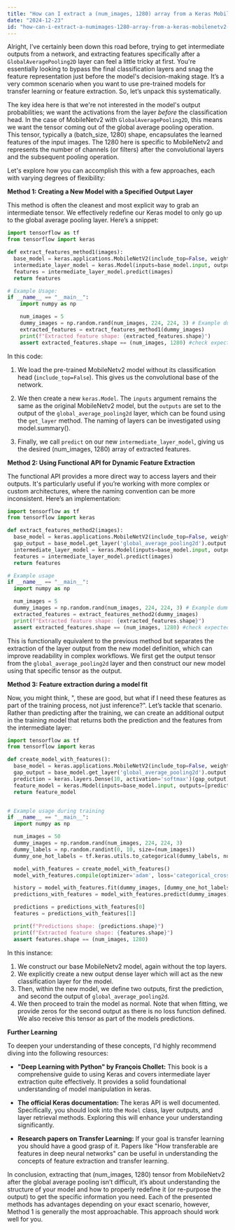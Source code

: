 ```yaml
---
title: "How can I extract a (num_images, 1280) array from a Keras MobileNetv2 model with GlobalAveragePooling?"
date: "2024-12-23"
id: "how-can-i-extract-a-numimages-1280-array-from-a-keras-mobilenetv2-model-with-globalaveragepooling"
---
```


Alright,  I’ve certainly been down this road before, trying to get intermediate outputs from a network, and extracting features specifically after a `GlobalAveragePooling2D` layer can feel a little tricky at first. You're essentially looking to bypass the final classification layers and snag the feature representation just before the model's decision-making stage. It’s a very common scenario when you want to use pre-trained models for transfer learning or feature extraction. So, let’s unpack this systematically.

The key idea here is that we're not interested in the model's output probabilities; we want the activations from the layer *before* the classification head. In the case of MobileNetv2 with `GlobalAveragePooling2D`, this means we want the tensor coming out of the global average pooling operation. This tensor, typically a (batch_size, 1280) shape, encapsulates the learned features of the input images. The 1280 here is specific to MobileNetv2 and represents the number of channels (or filters) after the convolutional layers and the subsequent pooling operation.

Let's explore how you can accomplish this with a few approaches, each with varying degrees of flexibility:

**Method 1: Creating a New Model with a Specified Output Layer**

This method is often the cleanest and most explicit way to grab an intermediate tensor. We effectively redefine our Keras model to only go up to the global average pooling layer. Here’s a snippet:

```python
import tensorflow as tf
from tensorflow import keras

def extract_features_method1(images):
  base_model = keras.applications.MobileNetV2(include_top=False, weights='imagenet', input_shape=(224, 224, 3))
  intermediate_layer_model = keras.Model(inputs=base_model.input, outputs=base_model.get_layer('global_average_pooling2d').output)
  features = intermediate_layer_model.predict(images)
  return features

# Example Usage:
if __name__ == "__main__":
    import numpy as np

    num_images = 5
    dummy_images = np.random.rand(num_images, 224, 224, 3) # Example dummy images
    extracted_features = extract_features_method1(dummy_images)
    print(f"Extracted feature shape: {extracted_features.shape}")
    assert extracted_features.shape == (num_images, 1280) #check expected shape
```

In this code:

1.  We load the pre-trained MobileNetv2 model without its classification head (`include_top=False`). This gives us the convolutional base of the network.

2.  We then create a new `keras.Model`. The `inputs` argument remains the same as the original MobileNetv2 model, but the `outputs` are set to the output of the `global_average_pooling2d` layer, which can be found using the `get_layer` method. The naming of layers can be investigated using model.summary().

3.  Finally, we call `predict` on our new `intermediate_layer_model`, giving us the desired (num_images, 1280) array of extracted features.

**Method 2: Using Functional API for Dynamic Feature Extraction**

The functional API provides a more direct way to access layers and their outputs. It's particularly useful if you’re working with more complex or custom architectures, where the naming convention can be more inconsistent. Here’s an implementation:

```python
import tensorflow as tf
from tensorflow import keras

def extract_features_method2(images):
  base_model = keras.applications.MobileNetV2(include_top=False, weights='imagenet', input_shape=(224, 224, 3))
  gap_output = base_model.get_layer('global_average_pooling2d').output
  intermediate_layer_model = keras.Model(inputs=base_model.input, outputs=gap_output)
  features = intermediate_layer_model.predict(images)
  return features

# Example usage
if __name__ == "__main__":
  import numpy as np

  num_images = 5
  dummy_images = np.random.rand(num_images, 224, 224, 3) # Example dummy images
  extracted_features = extract_features_method2(dummy_images)
  print(f"Extracted feature shape: {extracted_features.shape}")
  assert extracted_features.shape == (num_images, 1280) #check expected shape
```

This is functionally equivalent to the previous method but separates the extraction of the layer output from the new model definition, which can improve readability in complex workflows. We first get the output tensor from the `global_average_pooling2d` layer and then construct our new model using that specific tensor as the output.

**Method 3: Feature extraction during a model fit**

Now, you might think, ", these are good, but what if I need these features as part of the training process, not just inference?". Let’s tackle that scenario. Rather than predicting after the training, we can create an additional output in the training model that returns both the prediction and the features from the intermediate layer:

```python
import tensorflow as tf
from tensorflow import keras

def create_model_with_features():
  base_model = keras.applications.MobileNetV2(include_top=False, weights='imagenet', input_shape=(224, 224, 3))
  gap_output = base_model.get_layer('global_average_pooling2d').output
  prediction = keras.layers.Dense(10, activation='softmax')(gap_output) # add classification head for this example
  feature_model = keras.Model(inputs=base_model.input, outputs=[prediction, gap_output])
  return feature_model


# Example usage during training
if __name__ == "__main__":
  import numpy as np

  num_images = 50
  dummy_images = np.random.rand(num_images, 224, 224, 3)
  dummy_labels = np.random.randint(0, 10, size=(num_images))
  dummy_one_hot_labels = tf.keras.utils.to_categorical(dummy_labels, num_classes=10)

  model_with_features = create_model_with_features()
  model_with_features.compile(optimizer='adam', loss='categorical_crossentropy', metrics=['accuracy'])

  history = model_with_features.fit(dummy_images, [dummy_one_hot_labels, np.zeros((num_images,1280))], epochs=5, verbose=0)
  predictions_with_features = model_with_features.predict(dummy_images)

  predictions = predictions_with_features[0]
  features = predictions_with_features[1]

  print(f"Predictions shape: {predictions.shape}")
  print(f"Extracted feature shape: {features.shape}")
  assert features.shape == (num_images, 1280)
```

In this instance:

1.  We construct our base MobileNetv2 model, again without the top layers.
2.  We explicitly create a new output dense layer which will act as the new classification layer for the model.
3.  Then, within the new model, we define two outputs, first the prediction, and second the output of `global_average_pooling2d`.
4. We then proceed to train the model as normal. Note that when fitting, we provide zeros for the second output as there is no loss function defined. We also receive this tensor as part of the models predictions.

**Further Learning**

To deepen your understanding of these concepts, I'd highly recommend diving into the following resources:

*   **"Deep Learning with Python" by François Chollet:** This book is a comprehensive guide to using Keras and covers intermediate layer extraction quite effectively. It provides a solid foundational understanding of model manipulation in keras.

*   **The official Keras documentation:** The keras API is well documented. Specifically, you should look into the `Model` class, layer outputs, and layer retrieval methods. Exploring this will enhance your understanding significantly.

*   **Research papers on Transfer Learning:** If your goal is transfer learning you should have a good grasp of it. Papers like "How transferable are features in deep neural networks" can be useful in understanding the concepts of feature extraction and transfer learning.

In conclusion, extracting that (num\_images, 1280) tensor from MobileNetv2 after the global average pooling isn’t difficult, it’s about understanding the structure of your model and how to properly redefine it (or re-purpose the output) to get the specific information you need. Each of the presented methods has advantages depending on your exact scenario, however, Method 1 is generally the most approachable. This approach should work well for you.
